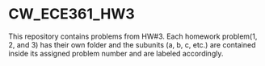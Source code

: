 # CW_ECE361_HW3

This repository contains problems from HW#3.
Each homework problem(1, 2, and 3) has their own folder and the subunits (a, b, c, etc.) are contained inside its assigned problem number and are labeled accordingly.
